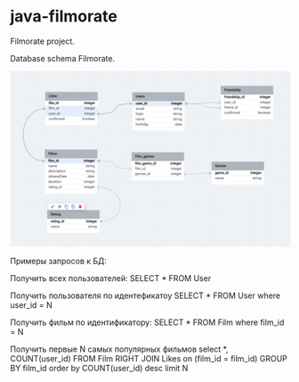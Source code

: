 # java-filmorate

Filmorate project.

Database schema Filmorate.

![img.png](src/main/resources/img/DatabaseSchema.png)

Примеры запросов к БД:

Получить всех пользователей:
SELECT * FROM User

Получить пользователя по идентефикатоу
SELECT * FROM User
where user_id = N

Получить фильм по идентификатору:
SELECT * FROM Film where film_id = N

Получить первые N самых популярных фильмов
select *, COUNT(user_id) FROM Film
RIGHT JOIN Likes on (film_id = film_id)
GROUP BY film_id
order by COUNT(user_id) desc
limit N 
